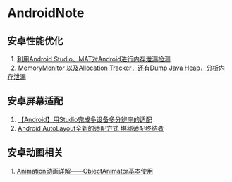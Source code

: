 # AndroidNote

## 安卓性能优化
   1. [利用Android Studio、MAT对Android进行内存泄漏检测](https://github.com/taoweiji/DemoAndroidMemoryLeak)<br>
   2. [MemoryMonitor 以及Allocation Tracker，还有Dump Java Heap，分析内存泄漏](http://www.jianshu.com/p/fa88a33cae19)<br>
   
## 安卓屏幕适配
   1. [【Android】用Studio完成多设备多分辨率的适配](http://blog.csdn.net/u011156012/article/details/50113467)<br>
   2. [Android AutoLayout全新的适配方式 堪称适配终结者](http://blog.csdn.net/lmj623565791/article/details/49990941/)<br>
   
## 安卓动画相关
   1. [Animation动画详解——ObjectAnimator基本使用](http://blog.csdn.net/xuepeng0728119/article/details/50607534)<br>


